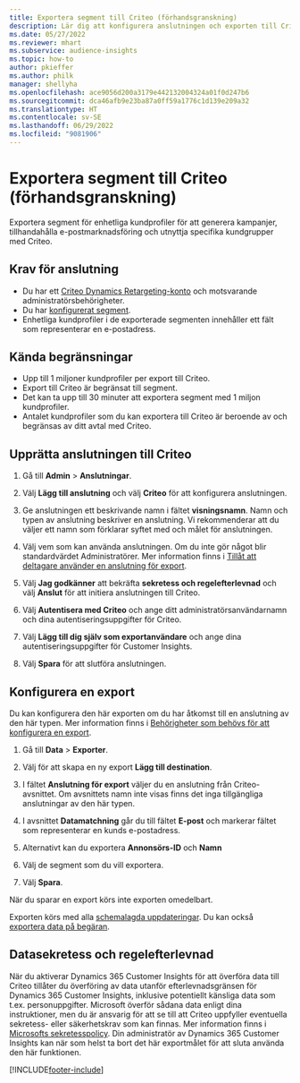 ```yaml
---
title: Exportera segment till Criteo (förhandsgranskning)
description: Lär dig att konfigurera anslutningen och exporten till Criteo.
ms.date: 05/27/2022
ms.reviewer: mhart
ms.subservice: audience-insights
ms.topic: how-to
author: pkieffer
ms.author: philk
manager: shellyha
ms.openlocfilehash: ace9056d200a3179e442132004324a01f0d247b6
ms.sourcegitcommit: dca46afb9e23ba87a0ff59a1776c1d139e209a32
ms.translationtype: HT
ms.contentlocale: sv-SE
ms.lasthandoff: 06/29/2022
ms.locfileid: "9081906"
---
```

# <a name="export-segments-to-criteo-preview"></a>Exportera segment till Criteo (förhandsgranskning)

Exportera segment för enhetliga kundprofiler för att generera kampanjer, tillhandahålla e-postmarknadsföring och utnyttja specifika kundgrupper med Criteo.

## <a name="prerequisites-for-connection"></a>Krav för anslutning

-   Du har ett [Criteo Dynamics Retargeting-konto](https://www.criteo.com/login/) och motsvarande administratörsbehörigheter.
-   Du har [konfigurerat segment](segments.md).
-   Enhetliga kundprofiler i de exporterade segmenten innehåller ett fält som representerar en e-postadress.

## <a name="known-limitations"></a>Kända begränsningar

- Upp till 1 miljoner kundprofiler per export till Criteo.
- Export till Criteo är begränsat till segment.
- Det kan ta upp till 30 minuter att exportera segment med 1 miljon kundprofiler. 
- Antalet kundprofiler som du kan exportera till Criteo är beroende av och begränsas av ditt avtal med Criteo.

## <a name="set-up-connection-to-criteo"></a>Upprätta anslutningen till Criteo

1. Gå till **Admin** > **Anslutningar**.

1. Välj **Lägg till anslutning** och välj **Criteo** för att konfigurera anslutningen.

1. Ge anslutningen ett beskrivande namn i fältet **visningsnamn**. Namn och typen av anslutning beskriver en anslutning. Vi rekommenderar att du väljer ett namn som förklarar syftet med och målet för anslutningen.

1. Välj vem som kan använda anslutningen. Om du inte gör något blir standardvärdet Administratörer. Mer information finns i [Tillåt att deltagare använder en anslutning för export](connections.md#allow-contributors-to-use-a-connection-for-exports).

1. Välj **Jag godkänner** att bekräfta **sekretess och regelefterlevnad** och välj **Anslut** för att initiera anslutningen till Criteo.

1. Välj **Autentisera med Criteo** och ange ditt administratörsanvändarnamn och dina autentiseringsuppgifter för Criteo. 

1. Välj **Lägg till dig själv som exportanvändare** och ange dina autentiseringsuppgifter för Customer Insights.

1. Välj **Spara** för att slutföra anslutningen.

## <a name="configure-an-export"></a>Konfigurera en export

Du kan konfigurera den här exporten om du har åtkomst till en anslutning av den här typen. Mer information finns i [Behörigheter som behövs för att konfigurera en export](export-destinations.md#set-up-a-new-export).

1. Gå till **Data** > **Exporter**.

1. Välj för att skapa en ny export **Lägg till destination**.

1. I fältet **Anslutning för export** väljer du en anslutning från Criteo-avsnittet. Om avsnittets namn inte visas finns det inga tillgängliga anslutningar av den här typen. 

1. I avsnittet **Datamatchning** går du till fältet **E-post** och markerar fältet som representerar en kunds e-postadress. 

1. Alternativt kan du exportera **Annonsörs-ID** och **Namn**

1. Välj de segment som du vill exportera. 

1. Välj **Spara**.

När du sparar en export körs inte exporten omedelbart.

Exporten körs med alla [schemalagda uppdateringar](system.md#schedule-tab). Du kan också [exportera data på begäran](export-destinations.md#run-exports-on-demand). 

## <a name="data-privacy-and-compliance"></a>Datasekretess och regelefterlevnad

När du aktiverar Dynamics 365 Customer Insights för att överföra data till Criteo tillåter du överföring av data utanför efterlevnadsgränsen för Dynamics 365 Customer Insights, inklusive potentiellt känsliga data som t.ex. personuppgifter. Microsoft överför sådana data enligt dina instruktioner, men du är ansvarig för att se till att Criteo uppfyller eventuella sekretess- eller säkerhetskrav som kan finnas. Mer information finns i [Microsofts sekretesspolicy](https://go.microsoft.com/fwlink/?linkid=396732).
Din administratör av Dynamics 365 Customer Insights kan när som helst ta bort det här exportmålet för att sluta använda den här funktionen.


[!INCLUDE[footer-include](includes/footer-banner.md)]
